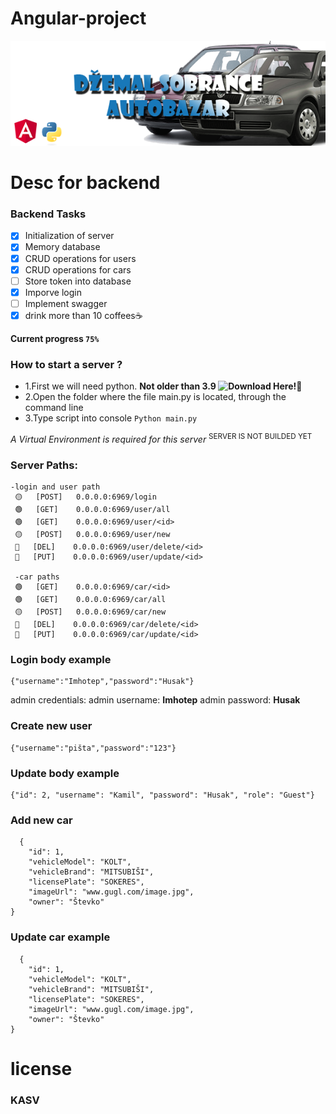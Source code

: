 
# Angular-project

<p align="center">
  <img src="https://github.com/KuboKovac/Angular-project/blob/main/server/resource/Logo-Github.png">
</p>

# Desc for backend

### Backend Tasks
- [x] Initialization of server
- [x] Memory database
- [x] CRUD operations for users
- [x] CRUD operations for cars
- [ ] Store token into database
- [x] Imporve login
- [ ] Implement swagger
- [x] drink more than 10 coffees☕

**Current progress `75%`**

### How to start a server ?
- 1.First we will need python. **Not older than 3.9 ![Download Here!🐍](https://www.python.org/downloads/release/python-3110/0)**
- 2.Open the folder where the file main.py is located, through the command line
- 3.Type script into console ```Python main.py```

*A Virtual Environment is required for this server*
      <sup>SERVER IS NOT BUILDED YET</sup>

   
### Server Paths:
   ```
   -login and user path
    🟡   [POST]   0.0.0.0:6969/login
    🟢   [GET]    0.0.0.0:6969/user/all
    🟢   [GET]    0.0.0.0:6969/user/<id>
    🟡   [POST]   0.0.0.0:6969/user/new
    🔴   [DEL]    0.0.0.0:6969/user/delete/<id>
    🔵   [PUT]    0.0.0.0:6969/user/update/<id>
    
    -car paths
    🟢   [GET]    0.0.0.0:6969/car/<id>
    🟢   [GET]    0.0.0.0:6969/car/all
    🟡   [POST]   0.0.0.0:6969/car/new
    🔴   [DEL]    0.0.0.0:6969/car/delete/<id>
    🔵   [PUT]    0.0.0.0:6969/car/update/<id>
   ```
### Login body example
   ```
   {"username":"Imhotep","password":"Husak"}
   ```
   admin credentials: 
   admin username: **Imhotep**
   admin password: **Husak**

### Create new user
    {"username":"pišta","password":"123"}

### Update body example
   
    {"id": 2, "username": "Kamil", "password": "Husak", "role": "Guest"}

### Add new car
```
  {
    "id": 1,
    "vehicleModel": "KOLT",
    "vehicleBrand": "MITSUBIŠI",
    "licensePlate": "SOKERES",
    "imageUrl": "www.gugl.com/image.jpg",
    "owner": "Števko"
}
```

### Update car example

```
  {
    "id": 1,
    "vehicleModel": "KOLT",
    "vehicleBrand": "MITSUBIŠI",
    "licensePlate": "SOKERES",
    "imageUrl": "www.gugl.com/image.jpg",
    "owner": "Števko"
}
```
# license
### KASV
